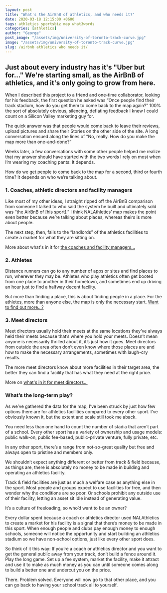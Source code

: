 ```yaml
---
layout: post
title: "What's the AirBnB of athletics, and who needs it?"
date: 2020-03-18 12:15:00 +0600
tags: athletics sportsbiz map what3words
categories: [athletics]
author: "George"
post_image: "/assets/img/university-of-toronto-track-curve.jpg"
image: "/assets/img/university-of-toronto-track-curve.jpg"
slug: /airbnb athletics who needs it/
---
```

<h2>Just about every industry has it's "Uber but for..." We're starting small, as the AirBnB of athletics, and it's only going to grow from here.</h2>

When I described this project to a friend and one-time collaborator, looking for his feedback, the first question he asked was “Once people find their track stadium, how do you get them to come back to the map again?” 100% the sort of absolutely obvious, silencing, deflating feedback I knew I could count on a Silicon Valley marketing guy for. 

The quick answer was that people would come back to leave their reviews, upload pictures and share their Stories on the other side of the site. A long conversation ensued along the lines of “No, really. How do you make the map more than one-and-done?”

Weeks later, a few conversations with some other people helped me realize that my answer should have started with the two words I rely on most when I’m wearing my coaching pants: It depends.

How do we get people to come back to the map for a second, third or fourth time? It depends on who we’re talking about.

<h3>1. Coaches, athletic directors and facility managers</h3>

Like most of my other ideas, I straight ripped off the AirBnB comparison from someone I talked to who said the system he built and ultimately sold was “the AirBnB of [his sport].” I think NALAthletics’ map makes the point even better because we’re talking about places, whereas theirs is more about people. 

The next step, then, falls to the “landlords” of the athletics facilities to create a market for what they are sitting on.

More about what's in it for <a href="http://nalathletics.com/blog/2020/03/18/whats-in-it-for-me-coaches">the coaches and facility managers...</a>

<h3>2. Athletes</h3>

Distance runners can go to any number of apps or sites and find places to run, wherever they may be. Athletes who play athletics often get booted from one place to another in their hometown, and sometimes end up driving an hour just to find a halfway decent facility.

But more than finding a place, this is about finding people in a place. For the athletes, more than anyone else, the map is only the necessary start. <a href="http://nalathletics.com/blog/2020/03/18/whats-in-it-for-me-athletes">Want to find out more...?</a>

<h3>3. Meet directors</h3>

Meet directors usually hold their meets at the same locations they’ve always held their meets because that’s where you hold your meets. Doesn’t mean anyone is necessarily thrilled about it, it’s just how it goes. Meet directors from outside the area often don’t even know where those places are and how to make the necessary arrangements, sometimes with laugh-cry results.

The more meet directors know about more facilities in their target area, the better they can find a facility that has what they need at the right price.

More on <a href="http://nalathletics.com/blog/2020/03/18/whats-in-it-for-me-meet-directors">what's in it for meet directors...</a>

<h3>What’s the long-term play?</h3>

As we’ve gathered the data for the map, I’ve been struck by just how few options there are for athletics facilities compared to every other sport. I’ve obviously known it, but the extent and scale still took me aback. 

You need less than one hand to count the number of stadia that aren’t part of a school. Every other sport has a variety of ownership and usage models: public walk-on, public fee-based, public-private venture, fully private, etc. 

In any other sport, there’s a range from not-so-great quality but free and always open to pristine and members only. 

We shouldn’t expect anything different or better from track & field because, as things are, there is absolutely no money to be made in building and operating an athletics facility.

Track & field facilities are just as much a welfare case as anything else in the sport. Most people and groups expect to use facilities for free, and then wonder why the conditions are so poor. Or schools prohibit any outside use of their facility, letting an asset sit idle instead of generating value. 

It’s a culture of freeloading, so who’d want to be an owner? 

Every dollar spent because a coach or athletics director used NALAthletics to create a market for his facility is a signal that there’s money to be made in this sport. When enough people and clubs pay enough money to enough schools, someone will notice the opportunity and start building an athletics stadium so we have non-school options, just like every other sport does.

So think of it this way: If you’re a coach or athletics director and you want to get the general public away from your track, don’t build a fence around it. Play the long game. Set up a fee system, market the facility, make it attract and use it to make as much money as you can until someone comes along to build a better one and undercut you on the price. 

There. Problem solved. Everyone will now go to that other place, and you can go back to having your school track all to yourself.
